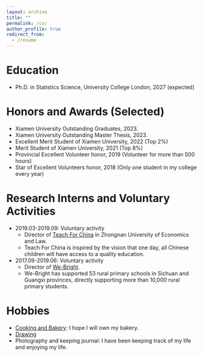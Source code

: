 ```yaml
---
layout: archive
title: ""
permalink: /cv/
author_profile: true
redirect_from:
  - /resume
---
```


Education
======
- Ph.D. in Statistics Science, University College London, 2027 (expected)
<!-- - M.S. in Computer Science, Xiamen University, 2023-->

Honors and Awards (Selected)
======
- Xiamen University Outstanding Graduates, 2023.
- Xiamen University Outstanding Master Thesis, 2023.
- Excellent Merit Student of Xiamen University, 2022 (Top 2%)
- Merit Student of Xiamen University, 2021 (Top 8%)
- Provincial Excellent Volunteer honor, 2019 (Volunteer for more than 500 hours)
- Star of Excellent Volunteers honor, 2018 (Only one student in my college every year)
<!-- 
- China College Students Innovation and Entrepreneurship Competition, 2020 (Two provincial projects)
- China National Scholarship, 2022 (Top 0.2%, the highest level scholarship established by the central government.)
-->

Research Interns and Voluntary Activities
======

 <!--
- 2022.11-Present: Research intern
  - [LINs Lab](https://lins-lab.github.io/), Westlake university, supervised by [Prof. Tao Lin](https://tlin-taolin.github.io/)
  - Research: Decentralized deep learning
- 2022.06-2022.09: Research intern
  - MARS Lab, Wuhan university, supervised by [Prof. Mang Ye](https://marswhu.github.io/)
  - Research: Federated learning
-->
- 2019.03-2019.09: Voluntary activity
  - Director of [Teach For China](https://baike.baidu.com/item/%E7%BE%8E%E4%B8%BD%E4%B8%AD%E5%9B%BD/499616?fr=aladdin) in Zhongnan University of Economics and Law.
  - Teach For China is inspired by the vision that one day, all Chinese children will have access to a quality education. 
- 2017.09-2019.06: Voluntary activity
  - Director of [We-Bright](https://baike.baidu.com/item/%E5%BE%AE%E5%85%89%E6%94%AF%E6%95%99/16975919?fr=aladdin).
  - We-Bright has supported 53 rural primary schools in Sichuan and Guangxi provinces, directly supporting more than 10,000 rural primary students.

Hobbies
======
- [Cooking and Bakery](https://shangxinyi.github.io/bakery.pdf): I hope I will own my bakery.
- [Drawing](https://shangxinyi.github.io/drawing.pdf)
- Photography and keeping journal: I have been keeping track of my life and enjoying my life.
